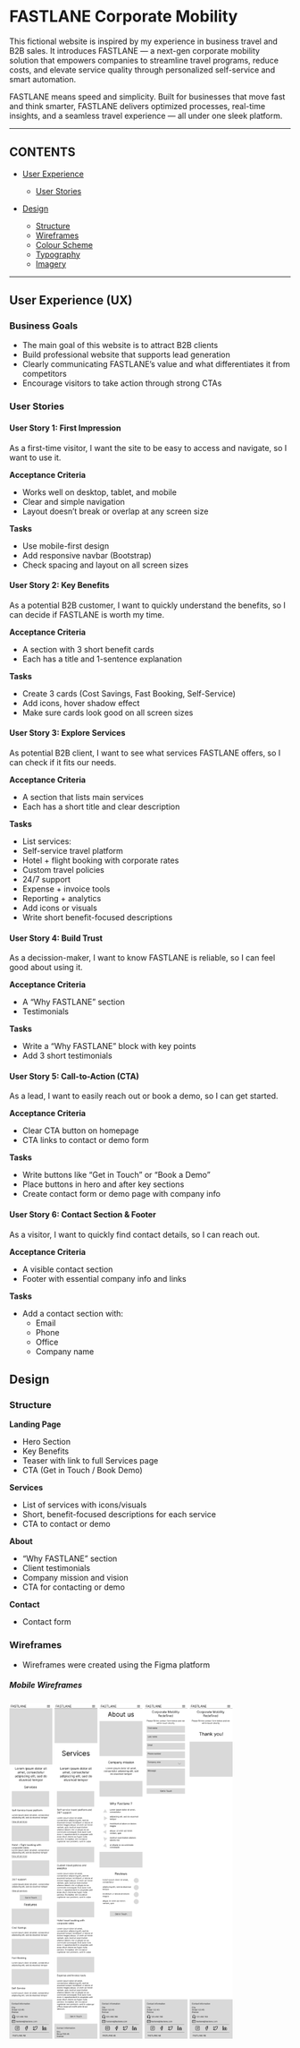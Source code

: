 # FASTLANE Corporate Mobility

This fictional website is inspired by my experience in business travel and B2B sales. It introduces FASTLANE — a next-gen corporate mobility solution that empowers companies to streamline travel programs, reduce costs, and elevate service quality through personalized self-service and smart automation.

FASTLANE means speed and simplicity.
Built for businesses that move fast and think smarter, FASTLANE delivers optimized processes, real-time insights, and a seamless travel experience — all under one sleek platform.

---

## CONTENTS

- [User Experience](#user-experience-ux)

  - [User Stories](#user-stories)

- [Design](#design)
  - [Structure](#structure)
  - [Wireframes](#wireframes)
  - [Colour Scheme](#colour-scheme)
  - [Typography](#typography)
  - [Imagery](#imagery)

---

## User Experience (UX)

### Business Goals

- The main goal of this website is to attract B2B clients
- Build professional website that supports lead generation
- Clearly communicating FASTLANE’s value and what differentiates it from competitors
- Encourage visitors to take action through strong CTAs

### User Stories

#### User Story 1: First Impression

As a first-time visitor, I want the site to be easy to access and navigate, so I want to use it.

**Acceptance Criteria**

- Works well on desktop, tablet, and mobile
- Clear and simple navigation
- Layout doesn’t break or overlap at any screen size

**Tasks**

- Use mobile-first design
- Add responsive navbar (Bootstrap)
- Check spacing and layout on all screen sizes

#### User Story 2: Key Benefits

As a potential B2B customer, I want to quickly understand the benefits, so I can decide if FASTLANE is worth my time.

**Acceptance Criteria**

- A section with 3 short benefit cards
- Each has a title and 1-sentence explanation

**Tasks**

- Create 3 cards (Cost Savings, Fast Booking, Self-Service)
- Add icons, hover shadow effect
- Make sure cards look good on all screen sizes

#### User Story 3: Explore Services

As potential B2B client, I want to see what services FASTLANE offers, so I can check if it fits our needs.

**Acceptance Criteria**

- A section that lists main services
- Each has a short title and clear description

**Tasks**

- List services:
- Self-service travel platform
- Hotel + flight booking with corporate rates
- Custom travel policies
- 24/7 support
- Expense + invoice tools
- Reporting + analytics
- Add icons or visuals
- Write short benefit-focused descriptions

#### User Story 4: Build Trust

As a decission-maker, I want to know FASTLANE is reliable, so I can feel good about using it.

**Acceptance Criteria**

- A “Why FASTLANE” section
- Testimonials

**Tasks**

- Write a “Why FASTLANE” block with key points
- Add 3 short testimonials

#### User Story 5: Call-to-Action (CTA)

As a lead, I want to easily reach out or book a demo, so I can get started.

**Acceptance Criteria**

- Clear CTA button on homepage
- CTA links to contact or demo form

**Tasks**

- Write buttons like “Get in Touch” or “Book a Demo”
- Place buttons in hero and after key sections
- Create contact form or demo page with company info

#### User Story 6: Contact Section & Footer

As a visitor, I want to quickly find contact details, so I can reach out.

**Acceptance Criteria**

- A visible contact section
- Footer with essential company info and links

**Tasks**

- Add a contact section with:
  - Email
  - Phone
  - Office
  - Company name

## Design

### Structure

**Landing Page**

- Hero Section
- Key Benefits
- Teaser with link to full Services page
- CTA (Get in Touch / Book Demo)

**Services**

- List of services with icons/visuals
- Short, benefit-focused descriptions for each service
- CTA to contact or demo

**About**

- “Why FASTLANE” section
- Client testimonials
- Company mission and vision
- CTA for contacting or demo

**Contact**

- Contact form

### Wireframes

- Wireframes were created using the Figma platform

##### Mobile Wireframes
![Mobile wireframes](documentation/wireframes/mobile/Mobile%20wireframe%20combined.png)

